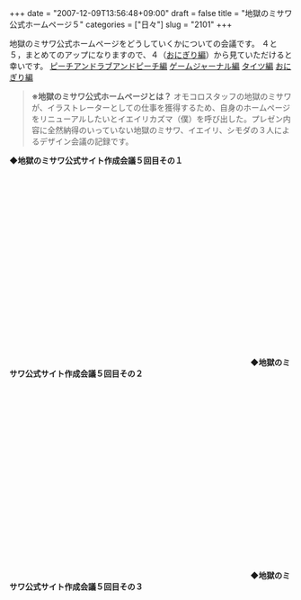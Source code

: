 +++
date = "2007-12-09T13:56:48+09:00"
draft = false
title = "地獄のミサワ公式ホームページ５"
categories = ["日々"]
slug = "2101"
+++

地獄のミサワ公式ホームページをどうしていくかについての会議です。
４と５，まとめてのアップになりますので、４（<a href="http://blog.hbkr.jp/?eid=1249" target="_blank">おにぎり編</a>）から見ていただけると幸いです。
<a href="http://blog.hbkr.jp/?eid=1236" target="_blank">ピーチアンドラブアンドピーチ編</a>
<a href="http://blog.hbkr.jp/?eid=1242" target="_blank">ゲームジャーナル編</a>
<a href="http://blog.hbkr.jp/?eid=1246" target="_blank">タイツ編</a>
<a href="http://blog.hbkr.jp/?eid=1249" target="_blank">おにぎり編</a>
<blockquote><strong>※地獄のミサワ公式ホームページとは？</strong>
オモコロスタッフの地獄のミサワが、イラストレーターとしての仕事を獲得するため、自身のホームページをリニューアルしたいとイエイリカズマ（僕）を呼び出した。プレゼン内容に全然納得のいっていない地獄のミサワ、イエイリ、シモダの３人によるデザイン会議の記録です。</blockquote>
<strong>◆地獄のミサワ公式サイト作成会議５回目その１</strong>
<object width="425" height="355"><param name="movie" value="http://www.youtube.com/v/vmoQvqa_DT8&rel=1"></param><param name="wmode" value="transparent"></param><embed src="http://www.youtube.com/v/vmoQvqa_DT8&rel=1" type="application/x-shockwave-flash" wmode="transparent" width="425" height="355"></embed></object>
<strong>◆地獄のミサワ公式サイト作成会議５回目その２</strong>
<object width="425" height="355"><param name="movie" value="http://www.youtube.com/v/6ZB6H_qqjJM&rel=1"></param><param name="wmode" value="transparent"></param><embed src="http://www.youtube.com/v/6ZB6H_qqjJM&rel=1" type="application/x-shockwave-flash" wmode="transparent" width="425" height="355"></embed></object>
<strong>◆地獄のミサワ公式サイト作成会議５回目その３</strong>
<object width="425" height="355"><param name="movie" value="http://www.youtube.com/v/M2e1m8JqgDo&rel=1"></param><param name="wmode" value="transparent"></param><embed src="http://www.youtube.com/v/M2e1m8JqgDo&rel=1" type="application/x-shockwave-flash" wmode="transparent" width="425" height="355"></embed></object>
